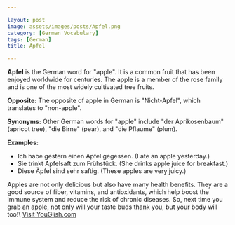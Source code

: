```yaml
---

layout: post
image: assets/images/posts/Apfel.png
category: [German Vocabulary]
tags: [German]
title: Apfel

---
```


**Apfel** is the German word for "apple". It is a common fruit that has been enjoyed worldwide for centuries. The apple is a member of the rose family and is one of the most widely cultivated tree fruits.

**Opposite:** The opposite of apple in German is "Nicht-Apfel", which translates to "non-apple".

**Synonyms:** Other German words for "apple" include "der Aprikosenbaum" (apricot tree), "die Birne" (pear), and "die Pflaume" (plum).

**Examples:**

- Ich habe gestern einen Apfel gegessen. (I ate an apple yesterday.)
- Sie trinkt Apfelsaft zum Frühstück. (She drinks apple juice for breakfast.)
- Diese Äpfel sind sehr saftig. (These apples are very juicy.)

Apples are not only delicious but also have many health benefits. They are a good source of fiber, vitamins, and antioxidants, which help boost the immune system and reduce the risk of chronic diseases. So, next time you grab an apple, not only will your taste buds thank you, but your body will too!\ <a id="yg-widget-0" class="youglish-widget" data-query="Apfel" data-lang="german" data-components="8412" data-auto-start="0" data-bkg-color="theme_light" data-title="How%20to%20pronounce%20Apfel%20in%20German"  rel="nofollow" href="https://youglish.com">Visit YouGlish.com</a><script async src="https://youglish.com/public/emb/widget.js" charset="utf-8"></script>